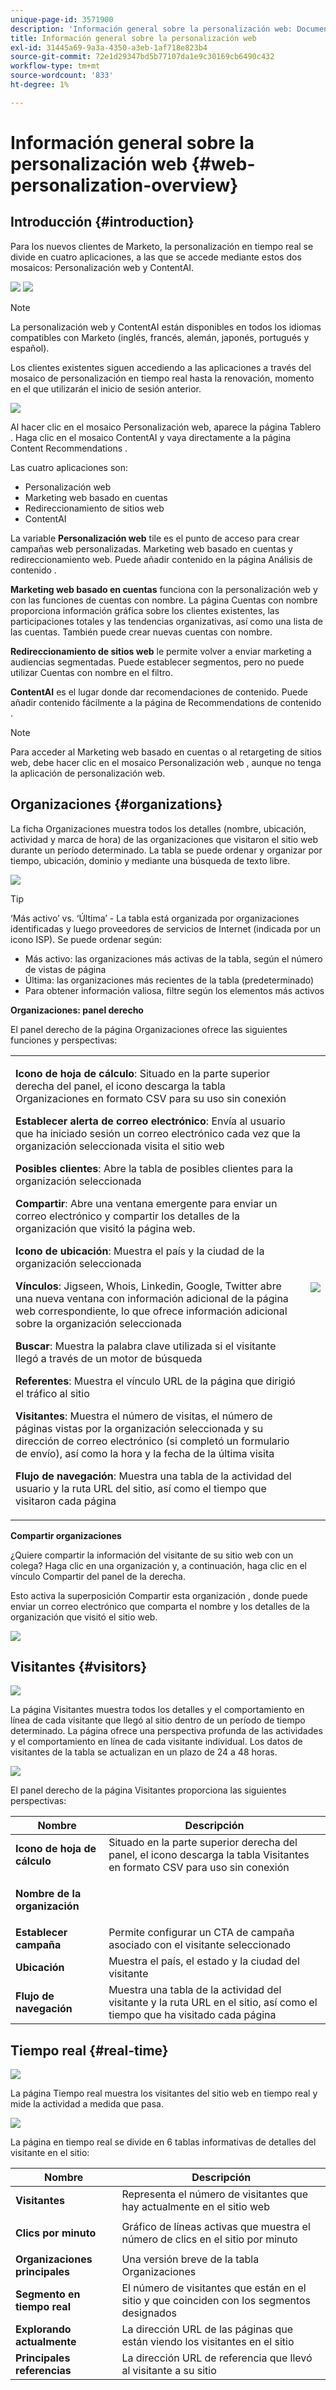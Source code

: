 ```yaml
---
unique-page-id: 3571900
description: 'Información general sobre la personalización web: Documentos de Marketo: Documentación del producto'
title: Información general sobre la personalización web
exl-id: 31445a69-9a3a-4350-a3eb-1af718e823b4
source-git-commit: 72e1d29347bd5b77107da1e9c30169cb6490c432
workflow-type: tm+mt
source-wordcount: '833'
ht-degree: 1%

---
```


# Información general sobre la personalización web {#web-personalization-overview}

## Introducción {#introduction}

Para los nuevos clientes de Marketo, la personalización en tiempo real se divide en cuatro aplicaciones, a las que se accede mediante estos dos mosaicos: Personalización web y ContentAI.

![](assets/pasted-image-at-2016-03-23-02-45-pm.png) ![](assets/mlm-homepage-content-ai-281-29.png)

>[!NOTE]
>
>La personalización web y ContentAI están disponibles en todos los idiomas compatibles con Marketo (inglés, francés, alemán, japonés, portugués y español).

Los clientes existentes siguen accediendo a las aplicaciones a través del mosaico de personalización en tiempo real hasta la renovación, momento en el que utilizarán el inicio de sesión anterior.

![](assets/image2016-2-9-8-3a52-3a32.png)

Al hacer clic en el mosaico Personalización web, aparece la página Tablero . Haga clic en el mosaico ContentAI y vaya directamente a la página Content Recommendations .

Las cuatro aplicaciones son:

* Personalización web
* Marketing web basado en cuentas
* Redireccionamiento de sitios web
* ContentAI

La variable **Personalización web** tile es el punto de acceso para crear campañas web personalizadas. Marketing web basado en cuentas y redireccionamiento web. Puede añadir contenido en la página Análisis de contenido .

**Marketing web basado en cuentas** funciona con la personalización web y con las funciones de cuentas con nombre. La página Cuentas con nombre proporciona información gráfica sobre los clientes existentes, las participaciones totales y las tendencias organizativas, así como una lista de las cuentas. También puede crear nuevas cuentas con nombre.

**Redireccionamiento de sitios web** le permite volver a enviar marketing a audiencias segmentadas. Puede establecer segmentos, pero no puede utilizar Cuentas con nombre en el filtro.

**ContentAI** es el lugar donde dar recomendaciones de contenido. Puede añadir contenido fácilmente a la página de Recommendations de contenido .

>[!NOTE]
>
>Para acceder al Marketing web basado en cuentas o al retargeting de sitios web, debe hacer clic en el mosaico Personalización web , aunque no tenga la aplicación de personalización web.

## Organizaciones {#organizations}

La ficha Organizaciones muestra todos los detalles (nombre, ubicación, actividad y marca de hora) de las organizaciones que visitaron el sitio web durante un período determinado. La tabla se puede ordenar y organizar por tiempo, ubicación, dominio y mediante una búsqueda de texto libre.

![](assets/image2014-11-10-19-3a23-3a18.png)

>[!TIP]
>
>‘Más activo’ vs. ‘Última’ - La tabla está organizada por organizaciones identificadas y luego proveedores de servicios de Internet (indicada por un icono ISP). Se puede ordenar según:
>
>* Más activo: las organizaciones más activas de la tabla, según el número de vistas de página
>* Última: las organizaciones más recientes de la tabla (predeterminado)
>* Para obtener información valiosa, filtre según los elementos más activos


**Organizaciones: panel derecho**

El panel derecho de la página Organizaciones ofrece las siguientes funciones y perspectivas:

<table> 
 <tbody> 
  <tr> 
   <td><p><strong>Icono de hoja de cálculo</strong>: Situado en la parte superior derecha del panel, el icono descarga la tabla Organizaciones en formato CSV para su uso sin conexión</p><p><strong>Establecer alerta de correo electrónico</strong>: Envía al usuario que ha iniciado sesión un correo electrónico cada vez que la organización seleccionada visita el sitio web</p><p><strong>Posibles clientes</strong>: Abre la tabla de posibles clientes para la organización seleccionada</p><p><strong>Compartir</strong>: Abre una ventana emergente para enviar un correo electrónico y compartir los detalles de la organización que visitó la página web.</p><p><strong>Icono de ubicación</strong>: Muestra el país y la ciudad de la organización seleccionada</p><p><strong>Vínculos</strong>: Jigseen, Whois, Linkedin, Google, Twitter abre una nueva ventana con información adicional de la página web correspondiente, lo que ofrece información adicional sobre la organización seleccionada</p><p><strong>Buscar</strong>: Muestra la palabra clave utilizada si el visitante llegó a través de un motor de búsqueda</p><p><strong>Referentes</strong>: Muestra el vínculo URL de la página que dirigió el tráfico al sitio</p><p><strong>Visitantes</strong>: Muestra el número de visitas, el número de páginas vistas por la organización seleccionada y su dirección de correo electrónico (si completó un formulario de envío), así como la hora y la fecha de la última visita</p><p><strong>Flujo de navegación</strong>: Muestra una tabla de la actividad del usuario y la ruta URL del sitio, así como el tiempo que visitaron cada página</p></td> 
   <td><img src="assets/image2014-11-10-19-3a22-3a47.png" data-linked-resource-id="5046291" data-linked-resource-type="attachment" data-base-url="https://docs.marketo.com" data-linked-resource-container-id="3571900"></td> 
  </tr> 
 </tbody> 
</table>

**Compartir organizaciones**

¿Quiere compartir la información del visitante de su sitio web con un colega? Haga clic en una organización y, a continuación, haga clic en el vínculo Compartir del panel de la derecha.

Esto activa la superposición Compartir esta organización , donde puede enviar un correo electrónico que comparta el nombre y los detalles de la organización que visitó el sitio web.

![](assets/image2014-11-10-19-3a25-3a42.png)

## Visitantes {#visitors}

![](assets/wp-vis.jpg)

La página Visitantes muestra todos los detalles y el comportamiento en línea de cada visitante que llegó al sitio dentro de un período de tiempo determinado. La página ofrece una perspectiva profunda de las actividades y el comportamiento en línea de cada visitante individual. Los datos de visitantes de la tabla se actualizan en un plazo de 24 a 48 horas.

![](assets/image2014-11-10-19-3a45-3a49.png)

El panel derecho de la página Visitantes proporciona las siguientes perspectivas:

<table> 
 <thead> 
  <tr> 
   <th colspan="1" rowspan="1">Nombre</th> 
   <th colspan="1" rowspan="1">Descripción</th> 
  </tr> 
 </thead> 
 <tbody> 
  <tr> 
   <td colspan="1" rowspan="1"><strong>Icono de hoja de cálculo</strong></td> 
   <td colspan="1" rowspan="1">Situado en la parte superior derecha del panel, el icono descarga la tabla Visitantes en formato CSV para uso sin conexión</td> 
  </tr> 
  <tr> 
   <td colspan="1" rowspan="1"><p><strong>Nombre de la organización</strong></p></td> 
   <td colspan="1" rowspan="1"> </td> 
  </tr> 
  <tr> 
   <td colspan="1" rowspan="1"><strong>Establecer campaña</strong></td> 
   <td colspan="1" rowspan="1">Permite configurar un CTA de campaña asociado con el visitante seleccionado</td> 
  </tr> 
  <tr> 
   <td colspan="1"><strong>Ubicación</strong></td> 
   <td colspan="1">Muestra el país, el estado y la ciudad del visitante</td> 
  </tr> 
  <tr> 
   <td colspan="1" rowspan="1"><strong>Flujo de navegación</strong></td> 
   <td colspan="1" rowspan="1">Muestra una tabla de la actividad del visitante y la ruta URL en el sitio, así como el tiempo que ha visitado cada página</td> 
  </tr> 
 </tbody> 
</table>

## Tiempo real {#real-time}

![](assets/wp-real.jpg)

La página Tiempo real muestra los visitantes del sitio web en tiempo real y mide la actividad a medida que pasa.

![](assets/image2014-11-10-19-3a49-3a55.png)

La página en tiempo real se divide en 6 tablas informativas de detalles del visitante en el sitio:

<table> 
 <thead> 
  <tr> 
   <th colspan="1" rowspan="1">Nombre</th> 
   <th colspan="1" rowspan="1">Descripción</th> 
  </tr> 
 </thead> 
 <tbody> 
  <tr> 
   <td colspan="1" rowspan="1"><strong>Visitantes</strong></td> 
   <td colspan="1" rowspan="1"> Representa el número de visitantes que hay actualmente en el sitio web</td> 
  </tr> 
  <tr> 
   <td colspan="1" rowspan="1"><p><strong>Clics por minuto</strong></p></td> 
   <td colspan="1" rowspan="1"> Gráfico de líneas activas que muestra el número de clics en el sitio por minuto</td> 
  </tr> 
  <tr> 
   <td colspan="1" rowspan="1"><strong>Organizaciones principales</strong></td> 
   <td colspan="1" rowspan="1">Una versión breve de la tabla Organizaciones</td> 
  </tr> 
  <tr> 
   <td colspan="1"><strong>Segmento en tiempo real</strong></td> 
   <td colspan="1">El número de visitantes que están en el sitio y que coinciden con los segmentos designados</td> 
  </tr> 
  <tr> 
   <td colspan="1"><strong>Explorando actualmente</strong></td> 
   <td colspan="1">La dirección URL de las páginas que están viendo los visitantes en el sitio</td> 
  </tr> 
  <tr> 
   <td colspan="1" rowspan="1"><strong>Principales referencias</strong></td> 
   <td colspan="1" rowspan="1">La dirección URL de referencia que llevó al visitante a su sitio</td> 
  </tr> 
 </tbody> 
</table>
